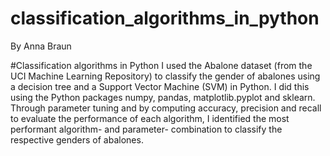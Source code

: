 # classification_algorithms_in_python
By Anna Braun

#Classification algorithms in Python
I used the Abalone dataset (from the UCI Machine Learning Repository) to classify the gender of abalones using a decision tree and a Support Vector Machine (SVM) in Python. I did this using the Python packages numpy, pandas, matplotlib.pyplot and sklearn. Through parameter tuning and by computing accuracy, precision and recall to evaluate the performance of each algorithm, I identified the most performant algorithm- and parameter- combination to classify the respective genders of abalones.
